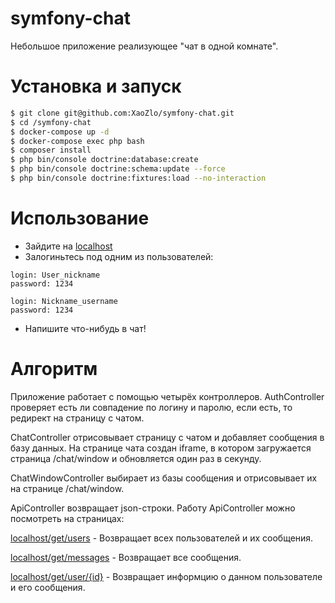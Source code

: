 # symfony-chat

Небольшое приложение реализующее "чат в одной комнате". 

# Установка и запуск

```bash
$ git clone git@github.com:XaoZlo/symfony-chat.git
$ cd /symfony-chat
$ docker-compose up -d
$ docker-compose exec php bash
$ composer install
$ php bin/console doctrine:database:create
$ php bin/console doctrine:schema:update --force
$ php bin/console doctrine:fixtures:load --no-interaction
```

# Использование

* Зайдите на [localhost](http://localhost)  
* Залогиньтесь под одним из пользователей:
```text
login: User_nickname
password: 1234

login: Nickname_username
password: 1234
```
* Напишите что-нибудь в чат!

# Алгоритм
Приложение работает с помощью четырёх контроллеров. 
AuthController проверяет есть ли совпадение по логину и паролю, если есть, то редирект на страницу с чатом.

ChatController отрисовывает страницу с чатом и добавляет сообщения в базу данных.
На странице чата создан iframe, в котором загружается страница /chat/window и обновляется один раз в секунду. 

ChatWindowController выбирает из базы сообщения и отрисовывает их на странице /chat/window.

ApiController возвращает json-строки.
Работу ApiController можно посмотреть на страницах:
 
[localhost/get/users](http://localhost/get/users) - Возвращает всех пользователей и их сообщения.

[localhost/get/messages](http://localhost/get/messages) - Возвращает все сообщения.

[localhost/get/user/{id}](http://localhost/get/user/1) - Возвращает информцию о данном пользователе и его сообщения.
